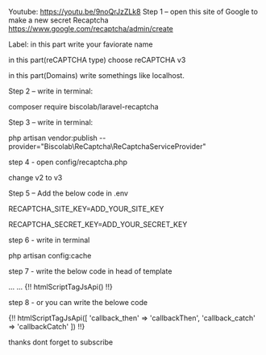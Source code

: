 Youtube: https://youtu.be/9noQrJzZLk8
Step 1 – open this site of Google to make a new secret Recaptcha
  https://www.google.com/recaptcha/admin/create
  
  Label:
  in this part write your faviorate name
  
  in this part(reCAPTCHA type) choose reCAPTCHA v3
  
  in this part(Domains) write somethings like localhost.



Step 2 – write in terminal:

composer require biscolab/laravel-recaptcha
 
Step 3 – write in terminal:
  
php artisan vendor:publish --provider="Biscolab\ReCaptcha\ReCaptchaServiceProvider"


step 4 - open config/recaptcha.php

change v2 to v3
 
 
Step 5 – Add the below code in .env
 
 RECAPTCHA_SITE_KEY=ADD_YOUR_SITE_KEY
  
 RECAPTCHA_SECRET_KEY=ADD_YOUR_SECRET_KEY
  


step 6 - write in terminal

 php artisan config:cache


step 7 - write the below code in head of template
<!DOCTYPE html>
<html>
    <head>
        ...
        ...
        {!! htmlScriptTagJsApi() !!}
    </head>




step 8 -  or you can write the belowe code
<script type="text/javascript">
function callbackThen(response){
    // read HTTP status
    console.log(response.status);
 
    // read Promise object
    response.json().then(function(data){
        console.log(data);
    });
}
function callbackCatch(error){
    console.error('Error:', error)
}
</script>
 
{!! htmlScriptTagJsApi([
    'callback_then' => 'callbackThen',
    'callback_catch' => 'callbackCatch'
]) !!}
  
  

 
						


 thanks  dont forget to subscribe
